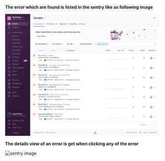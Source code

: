 **The error which are found is listed in the sentry like as following image**

![sentry image](https://github.com/Midhunmiyu/sentry/blob/master/screencapture-noviindus-sentry-io-issues-2024-06-01-18_18_44.png)

**The details view of an error is get when clicking any of the error**

![sentry image]()
